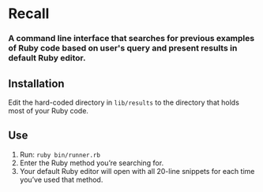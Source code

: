 # Recall 
### A command line interface that searches for previous examples of Ruby code based on user's query and present results in default Ruby editor.


## Installation 
Edit the hard-coded directory in ```lib/results``` to the directory that holds most of your Ruby code.

## Use

1. Run:
```ruby bin/runner.rb```
2. Enter the Ruby method you’re searching for. 
3. Your default Ruby editor will open with all 20-line snippets for each time you’ve used that method. 
